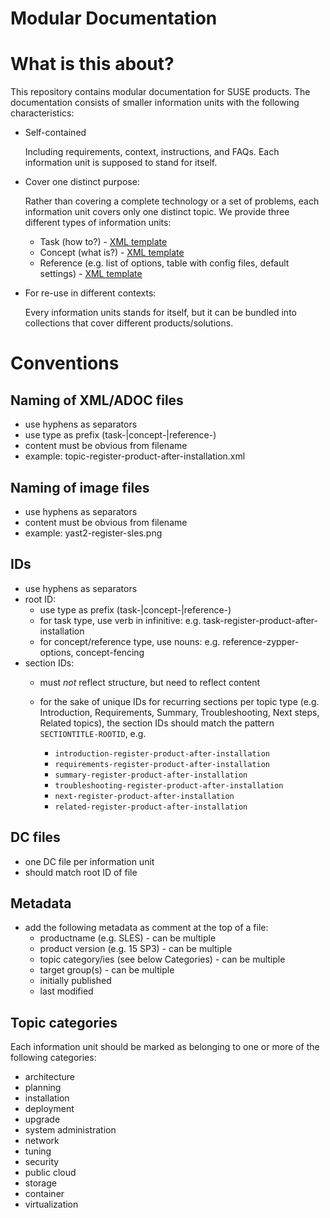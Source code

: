 Modular Documentation
=====================

# What is this about?

This repository contains modular documentation for SUSE products. 
The documentation consists of smaller information units with the following characteristics:

* Self-contained
 
  Including requirements, context, instructions, and FAQs. 
  Each information unit is supposed to stand for itself.

* Cover one distinct purpose:

  Rather than covering a complete technology or a set of problems, each information unit covers only one distinct topic. 
  We provide three different types of information units: 
   * Task (how to?) - [XML template](https://github.com/SUSE/doc-modular/blob/main/templates/xml/task.xml)
   * Concept (what is?) - [XML template](https://github.com/SUSE/doc-modular/blob/main/templates/xml/concept.xml)
   * Reference (e.g. list of options, table with config files, default settings) - [XML template](https://github.com/SUSE/doc-modular/blob/main/templates/xml/reference.xml)


* For re-use in different contexts:

  Every information units stands for itself, but it can be bundled into
  collections that cover different products/solutions.

# Conventions

## Naming of XML/ADOC files

* use hyphens as separators
* use type as prefix (task-|concept-|reference-)
* content must be obvious from filename
* example: topic-register-product-after-installation.xml 

## Naming of image files

* use hyphens as separators
* content must be obvious from filename
* example: yast2-register-sles.png

## IDs

* use hyphens as separators
* root ID:  
    * use type as prefix (task-|concept-|reference-)
    * for task type, use verb in infinitive: e.g. task-register-product-after-installation
    * for concept/reference type, use nouns: e.g. reference-zypper-options, concept-fencing
* section IDs: 
    * must *not* reflect structure, but need to reflect content
    * for the sake of unique IDs for recurring sections per topic type (e.g. Introduction, Requirements, Summary, Troubleshooting, Next steps, Related topics), the section IDs should match the pattern `SECTIONTITLE-ROOTID`, e.g.


        + `introduction-register-product-after-installation`
        + `requirements-register-product-after-installation`
        + `summary-register-product-after-installation`
        + `troubleshooting-register-product-after-installation`
        + `next-register-product-after-installation`
        + `related-register-product-after-installation`

## DC files

* one DC file per information unit
* should match root ID of file

## Metadata

* add the following metadata as comment at the top of a file:
   * productname (e.g. SLES) - can be multiple 
   * product version (e.g. 15 SP3) - can be multiple 
   * topic category/ies (see below Categories) - can be multiple
   * target group(s) - can be multiple
   * initially published
   * last modified 

## Topic categories

Each information unit should be marked as belonging to one or more of the following categories:
* architecture
* planning
* installation
* deployment
* upgrade
* system administration
* network
* tuning
* security
* public cloud
* storage
* container
* virtualization
